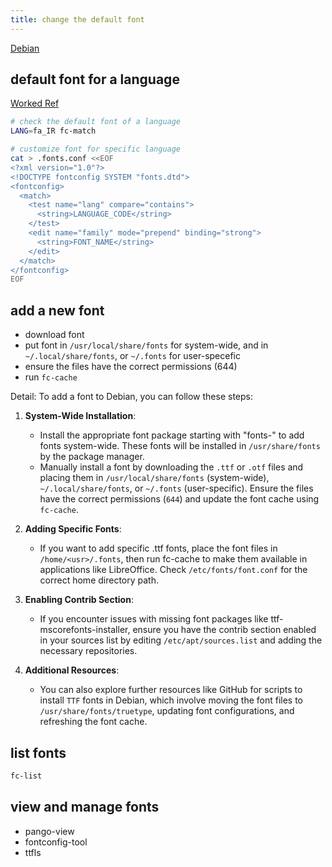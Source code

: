 ```yaml
---
title: change the default font
---
```


[Debian](https://wiki.debian.org/Fonts)

## default font for a language

[Worked Ref](https://askubuntu.com/questions/597342/change-default-font-for-a-specific-language)

```bash
# check the default font of a language
LANG=fa_IR fc-match

# customize font for specific language
cat > .fonts.conf <<EOF
<?xml version="1.0"?>
<!DOCTYPE fontconfig SYSTEM "fonts.dtd">
<fontconfig>
  <match>
    <test name="lang" compare="contains">
      <string>LANGUAGE_CODE</string>
    </test>
    <edit name="family" mode="prepend" binding="strong">
      <string>FONT_NAME</string>
    </edit>
  </match>
</fontconfig>
EOF

```

## add a new font

- download font
- put font in `/usr/local/share/fonts` for system-wide, and in `~/.local/share/fonts`, or `~/.fonts` for user-specefic
- ensure the files have the correct permissions (644)
- run `fc-cache`

Detail:
To add a font to Debian, you can follow these steps:

1. **System-Wide Installation**:
   - Install the appropriate font package starting with "fonts-" to add fonts system-wide. These fonts will be installed in `/usr/share/fonts` by the package manager.
   - Manually install a font by downloading the `.ttf` or `.otf` files and placing them in `/usr/local/share/fonts` (system-wide), `~/.local/share/fonts`, or `~/.fonts` (user-specific). Ensure the files have the correct permissions (`644`) and update the font cache using `fc-cache`.

2. **Adding Specific Fonts**:
   - If you want to add specific .ttf fonts, place the font files in `/home/<usr>/.fonts`, then run fc-cache to make them available in applications like LibreOffice. Check `/etc/fonts/font.conf` for the correct home directory path.

3. **Enabling Contrib Section**:
   - If you encounter issues with missing font packages like ttf-mscorefonts-installer, ensure you have the contrib section enabled in your sources list by editing `/etc/apt/sources.list` and adding the necessary repositories.

4. **Additional Resources**:
   - You can also explore further resources like GitHub for scripts to install `TTF` fonts in Debian, which involve moving the font files to `/usr/share/fonts/truetype`, updating font configurations, and refreshing the font cache.

## list fonts

```bash
fc-list
```

## view and manage fonts

- pango-view
- fontconfig-tool
- ttfls
